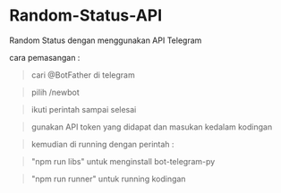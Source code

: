 # Random-Status-API

Random Status dengan menggunakan API Telegram 

cara pemasangan :

> cari @BotFather di telegram

> pilih /newbot

> ikuti perintah sampai selesai

> gunakan API token yang didapat dan masukan kedalam kodingan

> kemudian di running dengan perintah :

> "npm run libs" untuk menginstall bot-telegram-py

> "npm run runner" untuk running kodingan
